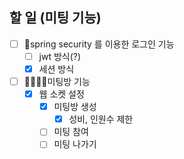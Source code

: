 ## 할 일 (미팅 기능)

- [ ] 🔐spring security 를 이용한 로그인 기능 
  - [ ] jwt 방식(?)
  - [x] 세션 방식

- [ ] 👩‍👩‍👧‍👦미팅방 기능
  - [x] 웹 소켓 설정
    - [x] 미팅방 생성
      - [x] 성비, 인원수 제한
    - [ ] 미팅 참여
    - [ ] 미팅 나가기